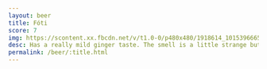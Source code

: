 ```yaml
---
layout: beer
title: Fóti
score: 7
img: https://scontent.xx.fbcdn.net/v/t1.0-0/p480x480/1918614_10153966650093745_125776627995891948_n.jpg?oh=661befd576734a9a9361feb0b42fbeef&oe=588F6672
desc: Has a really mild ginger taste. The smell is a little strange but the flavour really grows on you
permalink: /beer/:title.html
---
```

